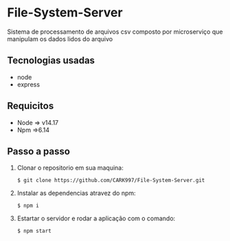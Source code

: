# File-System-Server 
Sistema de processamento de arquivos csv composto por microserviço que manipulam os dados lidos do arquivo  
## Tecnologias usadas 
* node  
* express 
## Requicitos
* Node => v14.17
* Npm =>6.14 
## Passo a passo
 1. Clonar o repositorio em sua maquina: 
 
    ``` 
    $ git clone https://github.com/CARK997/File-System-Server.git
     ```
2. Instalar as dependencias atravez do npm: 
     ``` 
    $ npm i
     ```
3. Estartar o servidor e rodar a aplicação com o comando:
    ``` 
    $ npm start
     ```



